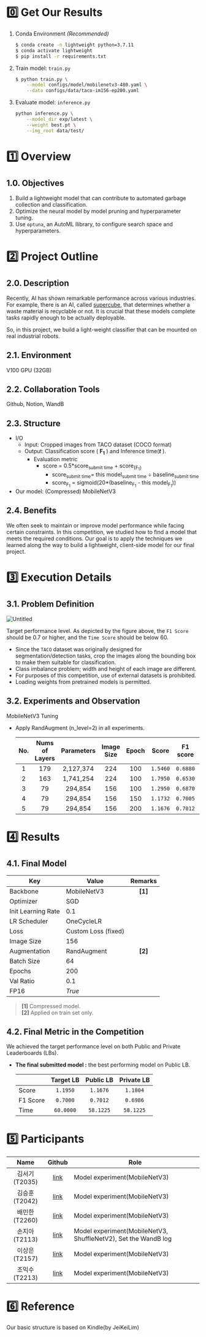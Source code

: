 # 0️⃣ Get Our Results
1. Conda Environment *(Recommended)*

	```bash
	$ conda create -n lightweight python=3.7.11
	$ conda activate lightweight
	$ pip install -r requirements.txt
	```
	
2. Train model: `train.py`
	
	```bash
	$ python train.py \
		--model configs/model/mobilenetv3-480.yaml \
		--data configs/data/taco-im156-ep200.yaml
	```
	
3. Evaluate model: `inference.py`

	```bash
	python inference.py \
		--model_dir exp/latest \
		--weight best.pt \
		--img_root data/test/
	```
	
# 1️⃣ Overview
## 1.0. Objectives
1. Build a lightweight model that can contribute to automated garbage collection and classification.
2. Optimize the neural model by model pruning and hyperparameter tuning.
3. Use `optuna`, an AutoML llibrary, to configure search space and hyperparameters.

# 2️⃣ Project Outline

## 2.0. Description

Recently, AI has shown remarkable performance across various industries. For example, there is an AI, called [supercube](https://www.superbin.co.kr/new/contents/supercube.php), that determines whether a waste material is recyclable or not. It is crucial that these models complete tasks rapidly enough to be actually deployable.

So, in this project, we build a light-weight classifier that can be mounted on real industrial robots. 

## 2.1. Environment

V100 GPU (32GB)

## 2.2. Collaboration Tools

Github, Notion,  WandB

## 2.3. Structure

- I/O
    - Input: Cropped images from TACO dataset (COCO format)
    - Output: Classification score ( **F<sub>1</sub>** ) and Inference time(***t*** ).
        - Evaluation metric
            - score = 0.5*score<sub>submit time</sub> + score<sub>{F<sub>1</sub>}</sub>
                - score<sub>submit time</sub>= this model<sub>submit time</sub> &divide; baseline<sub>submit time</sub>
                - score<sub>F<sub>1</sub></sub> = sigmoid(20*(baseline<sub>F<sub>1</sub></sub> - this model<sub>F<sub>1</sub></sub>))
- Our model: (Compressed) MobileNetV3

## 2.4. Benefits

We often seek to maintain or improve model performance while facing certain constraints. In this competition, we studied how to find a model that meets the required conditions. Our goal is to apply the techniques we learned along the way to build a lightweight, client-side model for our final project.


# 3️⃣ Execution Details

## 3.1. Problem Definition

![Untitled](https://user-images.githubusercontent.com/87659486/144399995-bcb93cae-97ae-4b20-bf65-6d81f599b9bd.png)

Target performance level. As depicted by the figure above, the `F1 Score` should be 0.7 or higher, and the `Time Score` should be below 60.

- Since the `TACO` dataset was originally designed for segmentation/detection tasks, crop the images along the bounding box to make them suitable for classification.
- Class imbalance problem; width and height of each image are different.
- For purposes of this competition, use of external datasets is prohibited.
- Loading weights from pretrained models is permitted.

## 3.2. Experiments and Observation

MobileNetV3 Tuning

- Apply RandAugment (n_level=2) in all experiments.

	| No. | Nums of Layers | Parameters | Image Size | Epoch | Score | F1 score | Time |
	| :-: | :-: | :-: | :-: | :-: | :-: | :-: | :-: |
	| 1 | 179 | 2,127,374 | 224 | 100 | `1.5460` | `0.6880` | `84.9850` |
	| 2 | 163 | 1,741,254 | 224 | 100 | `1.7950` | `0.6530` | `92.9260` |
	| 3 | 79 | 294,854 | 156 | 100 | `1.2950` | `0.6870` | `63.0780` |
	| 4 | 79 | 294,854 | 156 | 150 | `1.1732` | `0.7005` | `58.3412` |
	| 5 | 79 | 294,854 | 156 | 200 | `1.1676` | `0.7012` | `58.1225` |


# 4️⃣ Results

## 4.1. Final Model

| Key | Value | Remarks |
| --- | --- | :-: |
| Backbone  | MobileNetV3 | **[1]** |
| Optimizer  | SGD |  |
| Init Learning Rate | 0.1 |  |
| LR Scheduler | OneCycleLR |  |
| Loss | Custom Loss (fixed) |  |
| Image Size | 156 |  |
| Augmentation | RandAugment | **[2]** |
| Batch Size | 64 |  |
| Epochs | 200 |  |
| Val Ratio | 0.1  |  |
| FP16 | *True* |  |
> **[1]** Compressed model.  
> **[2]** Applied on train set only.

## 4.2. Final Metric in the Competition

We achieved the target performance level on both Public and Private Leaderboards (LBs).

- **The final submitted model :** the best performing model on Public LB.

	|  | Target LB | Public LB | Private LB  |
	| --- | :-: | :-: | :-: |
	| Score | `1.1950` | `1.1676` | `1.1804` |
	|  F1 Score | `0.7000` | `0.7012` | `0.6986` |
	| Time   | `60.0000` | `58.1225` | `58.1225` |


# 5️⃣ Participants

| Name | Github | Role |
| :-: | :-: | --- |
| 김서기 (T2035) | [link](https://github.com/seogi98) | Model experiment(MobileNetV3) |
| 김승훈 (T2042) | [link](https://github.com/lead-me-read-me) | Model experiment(MobileNetV3) |
| 배민한 (T2260) | [link](https://github.com/Minhan-Bae) | Model experiment(MobileNetV3) |
| 손지아 (T2113) | [link](https://github.com/oikosohn) | Model experiment(MobileNetV3, ShuffleNetV2), Set the WandB log |
| 이상은 (T2157) | [link](https://github.com/lisy0123) | Model experiment(MobileNetV3) |
| 조익수 (T2213) | [link](https://github.com/projectcybersyn2) | Model experiment(MobileNetV3) |

# 6️⃣ Reference
Our basic structure is based on Kindle(by JeiKeiLim)

